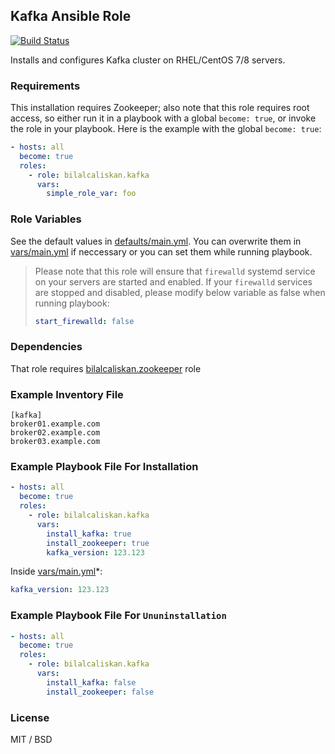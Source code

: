 ## Kafka Ansible Role

[![Build Status](https://travis-ci.org/bilalcaliskan/kafka-ansible-role.svg?branch=master)](https://travis-ci.org/bilalcaliskan/kafka-ansible-role)

Installs and configures Kafka cluster on RHEL/CentOS 7/8 servers.

### Requirements

This installation requires Zookeeper; also note that this role requires root access, so either run it in a playbook with a global `become: true`, or invoke the role in your playbook. Here is the example with the global `become: true`:

```yaml
- hosts: all
  become: true
  roles:
    - role: bilalcaliskan.kafka
      vars:
        simple_role_var: foo
```

### Role Variables

See the default values in [defaults/main.yml](defaults/main.yml). You can overwrite them in [vars/main.yml](vars/main.yml) if neccessary or you can set them while running playbook.

> Please note that this role will ensure that `firewalld` systemd service on your servers are started and enabled. If your `firewalld` services are stopped and disabled, please modify below variable as false when running playbook:  
> ```yaml  
> start_firewalld: false

### Dependencies

That role requires [bilalcaliskan.zookeeper](https://galaxy.ansible.com/bilalcaliskan/zookeeper) role

### Example Inventory File

```
[kafka]
broker01.example.com
broker02.example.com
broker03.example.com
```

### Example Playbook File For Installation

```yaml
- hosts: all
  become: true
  roles:
    - role: bilalcaliskan.kafka
      vars:
        install_kafka: true
        install_zookeeper: true
        kafka_version: 123.123
```

Inside [vars/main.yml](vars/main.yml)*:
```yaml
kafka_version: 123.123
```

### Example Playbook File For `Ununinstallation`

```yaml
- hosts: all
  become: true
  roles:
    - role: bilalcaliskan.kafka
      vars:
        install_kafka: false
        install_zookeeper: false
```

### License

MIT / BSD
